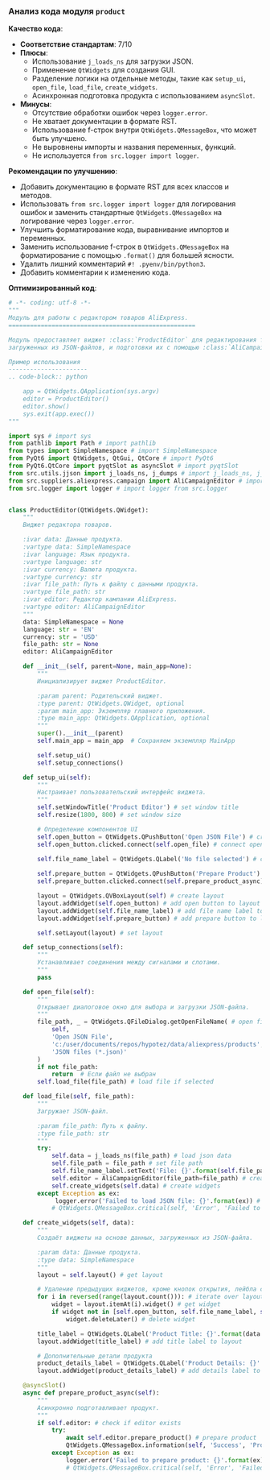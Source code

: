 ### Анализ кода модуля `product`

**Качество кода**:
- **Соответствие стандартам**: 7/10
- **Плюсы**:
    - Использование `j_loads_ns` для загрузки JSON.
    - Применение `QtWidgets` для создания GUI.
    - Разделение логики на отдельные методы, такие как `setup_ui`, `open_file`, `load_file`, `create_widgets`.
    - Асинхронная подготовка продукта с использованием `asyncSlot`.
- **Минусы**:
    - Отсутствие обработки ошибок через `logger.error`.
    - Не хватает документации в формате RST.
    - Использование f-строк внутри `QtWidgets.QMessageBox`, что может быть улучшено.
    - Не выровнены импорты и названия переменных, функций.
    - Не используется `from src.logger import logger`.

**Рекомендации по улучшению**:
- Добавить документацию в формате RST для всех классов и методов.
- Использовать `from src.logger import logger` для логирования ошибок и заменить стандартные `QtWidgets.QMessageBox` на логирование через `logger.error`.
- Улучшить форматирование кода, выравнивание импортов и переменных.
- Заменить использование f-строк в `QtWidgets.QMessageBox` на форматирование с помощью `.format()` для большей ясности.
- Удалить лишний комментарий `#! .pyenv/bin/python3`.
- Добавить комментарии к изменению кода.

**Оптимизированный код**:
```python
# -*- coding: utf-8 -*-
"""
Модуль для работы с редактором товаров AliExpress.
====================================================

Модуль предоставляет виджет :class:`ProductEditor` для редактирования товаров,
загруженных из JSON-файлов, и подготовки их с помощью :class:`AliCampaignEditor`.

Пример использования
----------------------
.. code-block:: python

    app = QtWidgets.QApplication(sys.argv)
    editor = ProductEditor()
    editor.show()
    sys.exit(app.exec())
"""

import sys # import sys
from pathlib import Path # import pathlib
from types import SimpleNamespace # import SimpleNamespace
from PyQt6 import QtWidgets, QtGui, QtCore # import PyQt6
from PyQt6.QtCore import pyqtSlot as asyncSlot # import pyqtSlot
from src.utils.jjson import j_loads_ns, j_dumps # import j_loads_ns, j_dumps
from src.suppliers.aliexpress.campaign import AliCampaignEditor # import AliCampaignEditor
from src.logger import logger # import logger from src.logger


class ProductEditor(QtWidgets.QWidget):
    """
    Виджет редактора товаров.

    :ivar data: Данные продукта.
    :vartype data: SimpleNamespace
    :ivar language: Язык продукта.
    :vartype language: str
    :ivar currency: Валюта продукта.
    :vartype currency: str
    :ivar file_path: Путь к файлу с данными продукта.
    :vartype file_path: str
    :ivar editor: Редактор кампании AliExpress.
    :vartype editor: AliCampaignEditor
    """
    data: SimpleNamespace = None
    language: str = 'EN'
    currency: str = 'USD'
    file_path: str = None
    editor: AliCampaignEditor

    def __init__(self, parent=None, main_app=None):
        """
        Инициализирует виджет ProductEditor.

        :param parent: Родительский виджет.
        :type parent: QtWidgets.QWidget, optional
        :param main_app: Экземпляр главного приложения.
        :type main_app: QtWidgets.QApplication, optional
        """
        super().__init__(parent)
        self.main_app = main_app  # Сохраняем экземпляр MainApp

        self.setup_ui()
        self.setup_connections()

    def setup_ui(self):
        """
        Настраивает пользовательский интерфейс виджета.
        """
        self.setWindowTitle('Product Editor') # set window title
        self.resize(1800, 800) # set window size

        # Определение компонентов UI
        self.open_button = QtWidgets.QPushButton('Open JSON File') # create open button
        self.open_button.clicked.connect(self.open_file) # connect open button click

        self.file_name_label = QtWidgets.QLabel('No file selected') # create file name label
        
        self.prepare_button = QtWidgets.QPushButton('Prepare Product') # create prepare button
        self.prepare_button.clicked.connect(self.prepare_product_async) # connect prepare button click

        layout = QtWidgets.QVBoxLayout(self) # create layout
        layout.addWidget(self.open_button) # add open button to layout
        layout.addWidget(self.file_name_label) # add file name label to layout
        layout.addWidget(self.prepare_button) # add prepare button to layout

        self.setLayout(layout) # set layout

    def setup_connections(self):
        """
        Устанавливает соединения между сигналами и слотами.
        """
        pass

    def open_file(self):
        """
        Открывает диалоговое окно для выбора и загрузки JSON-файла.
        """
        file_path, _ = QtWidgets.QFileDialog.getOpenFileName( # open file dialog
            self,
            'Open JSON File',
            'c:/user/documents/repos/hypotez/data/aliexpress/products',
            'JSON files (*.json)'
        )
        if not file_path:
            return  # Если файл не выбран
        self.load_file(file_path) # load file if selected

    def load_file(self, file_path):
        """
        Загружает JSON-файл.

        :param file_path: Путь к файлу.
        :type file_path: str
        """
        try:
            self.data = j_loads_ns(file_path) # load json data
            self.file_path = file_path # set file path
            self.file_name_label.setText('File: {}'.format(self.file_path)) # set file name label text
            self.editor = AliCampaignEditor(file_path=file_path) # create campaign editor
            self.create_widgets(self.data) # create widgets
        except Exception as ex:
             logger.error('Failed to load JSON file: {}'.format(ex)) # log error
            # QtWidgets.QMessageBox.critical(self, 'Error', 'Failed to load JSON file: {}'.format(ex)) # show error message

    def create_widgets(self, data):
        """
        Создаёт виджеты на основе данных, загруженных из JSON-файла.

        :param data: Данные продукта.
        :type data: SimpleNamespace
        """
        layout = self.layout() # get layout

        # Удаление предыдущих виджетов, кроме кнопок открытия, лейбла с именем файла и кнопки подготовки продукта
        for i in reversed(range(layout.count())): # iterate over layout items
            widget = layout.itemAt(i).widget() # get widget
            if widget not in [self.open_button, self.file_name_label, self.prepare_button]: # check if widget is not in list
                widget.deleteLater() # delete widget

        title_label = QtWidgets.QLabel('Product Title: {}'.format(data.title)) # create title label
        layout.addWidget(title_label) # add title label to layout

        # Дополнительные детали продукта
        product_details_label = QtWidgets.QLabel('Product Details: {}'.format(data.details)) # create details label
        layout.addWidget(product_details_label) # add details label to layout

    @asyncSlot()
    async def prepare_product_async(self):
        """
        Асинхронно подготавливает продукт.
        """
        if self.editor: # check if editor exists
            try:
                await self.editor.prepare_product() # prepare product
                QtWidgets.QMessageBox.information(self, 'Success', 'Product prepared successfully.') # show success message
            except Exception as ex:
                logger.error('Failed to prepare product: {}'.format(ex)) # log error
                # QtWidgets.QMessageBox.critical(self, 'Error', 'Failed to prepare product: {}'.format(ex)) # show error message